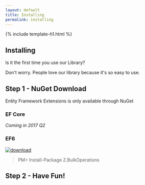 ```yaml
---
layout: default
title: Installing
permalink: installing
---
```


{% include template-h1.html %}

## Installing
Is it the first time you use our Library?

Don't worry. People love our library because it's so easy to use.


## Step 1 - NuGet Download

Entity Framework Extensions is only available through NuGet

### EF Core
_Coming in 2017 Q2_

### EF6

<a href="https://www.nuget.org/packages/Z.BulkOperations/" target="_blank"><img src="https://zzzprojects.github.io/images/nuget/bulk-operations-v.svg" alt="download" /></a>
<a href="https://www.nuget.org/packages/Z.BulkOperations/" target="_blank"><img src="https://zzzprojects.github.io/images/nuget/bulk-operations-d.svg" alt="" /></a>

> PM> Install-Package Z.BulkOperations

## Step 2 - Have Fun!
